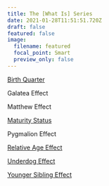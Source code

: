 ```yaml
---
title: The [What Is] Series
date: 2021-01-28T11:51:51.720Z
draft: false
featured: false
image:
  filename: featured
  focal_point: Smart
  preview_only: false
---
```

[Birth Quarter](https://onemoresummer.co.uk/post/what-is-birth-quarter/)

Galatea Effect

Matthew Effect

[Maturity Status](https://onemoresummer.co.uk/post/what-is-maturity-status/)

Pygmalion Effect

[Relative Age Effect](https://onemoresummer.co.uk/post/what-is-relative-age-effect/)

[Underdog Effect](https://onemoresummer.co.uk/post/what-is-the-underdog-effect/)

[Younger Sibling Effect](https://onemoresummer.co.uk/post/the-younger-sibling-effect/)